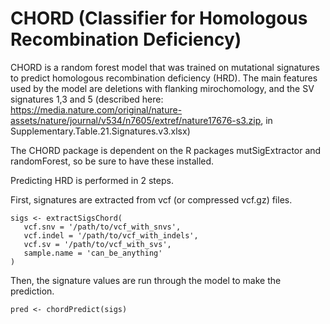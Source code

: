 # CHORD (Classifier for Homologous Recombination Deficiency)

CHORD is a random forest model that was trained on mutational signatures to predict homologous
recombination deficiency (HRD). The main features used by the model are deletions with flanking
mirochomology, and the SV signatures 1,3 and 5 (described here: 
https://media.nature.com/original/nature-assets/nature/journal/v534/n7605/extref/nature17676-s3.zip, 
in Supplementary.Table.21.Signatures.v3.xlsx)

The CHORD package is dependent on the R packages mutSigExtractor and randomForest, so be sure to
have these installed.

Predicting HRD is performed in 2 steps.

First, signatures are extracted from vcf (or compressed vcf.gz) files.
```
sigs <- extractSigsChord(
   vcf.snv = '/path/to/vcf_with_snvs',
   vcf.indel = '/path/to/vcf_with_indels',
   vcf.sv = '/path/to/vcf_with_svs',
   sample.name = 'can_be_anything'
)
```

Then, the signature values are run through the model to make the prediction.
```
pred <- chordPredict(sigs)
```